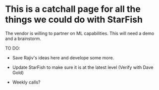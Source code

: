 # This is a catchall page for all the things we could do with StarFish

The vendor is willing to partner on ML capabilities. This will need a demo and a brainstorm.

TO DO:

- Save Rajiv's ideas here and develope some more.

- Update StarFish to make sure it is at the latest level (Verify with Dave Gold)

- Weekly calls?
